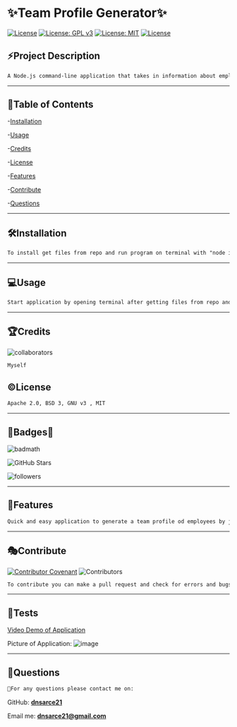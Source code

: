 # **✨Team Profile Generator**✨</br>

[![License](https://img.shields.io/badge/License-Apache%202.0-yellowgreen.svg)](https://opensource.org/licenses/Apache-2.0)
[![License: GPL v3](https://img.shields.io/badge/License-GPLv3-blue.svg)](https://www.gnu.org/licenses/gpl-3.0)
[![License: MIT](https://img.shields.io/badge/License-MIT-yellow.svg)](https://opensource.org/licenses/MIT)
[![License](https://img.shields.io/badge/License-BSD%203--Clause-blue.svg)](https://opensource.org/licenses/BSD-3-Clause)

## **⚡Project Description**

```md
A Node.js command-line application that takes in information about employees on a software engineering team, then generates an HTML webpage that displays summaries for each person.
```

---

## **🔎Table of Contents**

-[Installation](#installation)

-[Usage](#usage)

-[Credits](#credits)

-[License](#license)

-[Features](#features)

-[Contribute](#contribute)

-[Questions](#questions)

---

## **🛠️Installation**

```md
To install get files from repo and run program on terminal with "node index.js" program uses inquirer - npm init - node
```

---

## **💻Usage**

```md
Start application by opening terminal after getting files from repo and type node index.js to prompt questions. Once all questions are answered a HTML document is created displaying a summary for each employee.
```

---

## **🏆Credits**

![collaborators](https://img.shields.io/npm/collaborators/inquirer)

```md
Myself
```

## **©️License**

```md
Apache 2.0, BSD 3, GNU v3 , MIT
```

---

## **🌟Badges🌟**

![badmath](https://img.shields.io/github/languages/top/nielsenjared/badmath)

![GitHub Stars](https://img.shields.io/github/stars/dnsarce21/Pro-Readme-Gen-DA?style=social)

![followers](https://img.shields.io/github/followers/dnsarce21?style=social)

---

## **📑Features**

```md
Quick and easy application to generate a team profile od employees by just typing in info requested by prompt questions.
```

---

## **🎭Contribute**

[![Contributor Covenant](https://img.shields.io/badge/Contributor%20Covenant-2.1-4baaaa.svg)](code_of_conduct.md)
![Contributors](https://img.shields.io/github/contributors/dnsarce21/Pro-Readme-Gen-DA)

```md
To contribute you can make a pull request and check for errors and bugs and improve formatting for html output as well as adding new functions or properties to employee team.
```

---

## **🚧Tests**

[Video Demo of Application](https://watch.screencastify.com/v/KpHNaNaUoaX1ykHWfTPd)

Picture of Application:
![image](https://user-images.githubusercontent.com/84104912/136273902-73474d65-95b8-466d-9c0b-ac4acf819f24.png)

---

## **💬Questions**

```md
🥇For any questions please contact me on:
```

GitHub: **[dnsarce21](https://github.com/dnsarce21)**

Email me: **dnsarce21@gmail.com**

